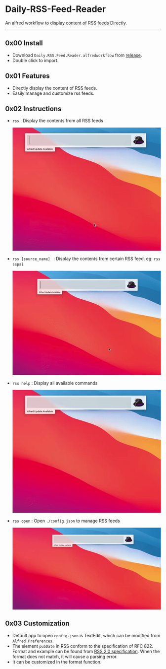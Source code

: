 # Daily-RSS-Feed-Reader
An alfred workflow to display content of RSS feeds Directly.

---

## 0x00 Install
- Download `Daily.RSS.Feed.Reader.alfredworkflow` from [release](https://github.com/PYF0311/Daily-RSS-Feed-Reader/releases/tag/v1.0.0).
- Double click to import.

## 0x01 Features
- Directly display the content of RSS feeds.
- Easily manage and customize rss feeds.

## 0x02 Instructions
- ``rss`` : Display the contents from all RSS feeds

  ![](./img/rss.gif)

  

- ``rss [source_name] `` : Display the contents from certain RSS feed. eg: ``rss sspai`` 

  ![](./img/rss_sourceName.gif)

- ``rss help`` : Display all available commands

  ![](./img/rss_help.gif)

- ``rss open`` : Open ``./config.json`` to manage RSS feeds

  ![](./img/rss_open.gif)

## 0x03 Customization
- Default app to open ``config.json`` is TextEdit, which can be modified from ``Alfred Preferences``.
- The element ``pubDate`` in RSS conform to the specification of RFC 822. Format and example can be found from [RSS 2.0 specification](https://validator.w3.org/feed/docs/rss2.html). When the format does not match, it will cause a parsing error. 
- It can be customized in the format function.

